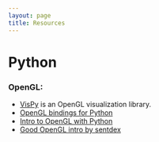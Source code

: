 ```yaml
---
layout: page
title: Resources
---
```


# Python

### OpenGL:
* [VisPy](https://vispy.readthedocs.io/en/latest/index.html) is an OpenGL visualization library.
* [OpenGL bindings for Python](http://pyopengl.sourceforge.net/)
* [Intro to OpenGL with Python](http://pyopengl.sourceforge.net/context/tutorials/index.html)
* [Good OpenGL intro by sentdex](https://pythonprogramming.net/opengl-rotating-cube-example-pyopengl-tutorial/)
